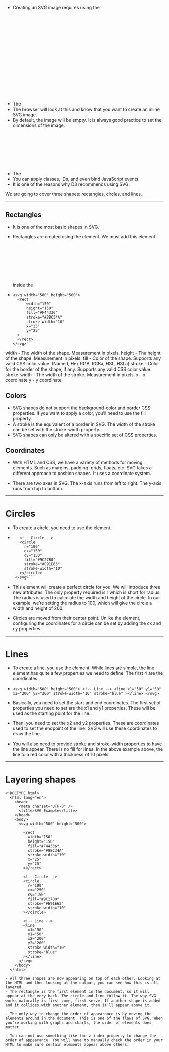 - Creating an SVG image requires using the <svg> tag.
- The <svg> element is a container for all your graphics. 
- The browser will look at this and know that you want to create an inline SVG image.
- By default, the image will be empty. It is always good practice to set the dimensions of the image. 
- The <svg> element can be treated like a regular HTML element. 
- You can apply classes, IDs, and even bind JavaScript events. 
- It is one of the reasons why D3 recommends using SVG.

We are going to cover three shapes: rectangles, circles, and lines.

---------------------------------------------------------------------------------------------------------------------------------------

## Rectangles

- It is one of the most basic shapes in SVG.

- Rectangles are created using the <rect> element. We must add this element inside the <svg> element. The browser will not draw the shape unless it’s contained inside the <svg> element. This rule goes for the other shapes, too.


- ```
  <svg width="500" height="500">
    <rect 
        width="150" 
        height="150" 
        fill="#F44336" 
        stroke="#8BC34A" 
        stroke-width="10" 
        x="25" 
        y="25"
    >
    </rect>
  </svg>```

width - The width of the shape. Measurement in pixels.
height - The height of the shape. Measurement in pixels.
fill - Color of the shape. Supports any valid CSS color value. (Named, Hex RGB, RGBa, HSL, HSLa)
stroke - Color for the border of the shape, if any. Supports any valid CSS color value.
stroke-width - The width of the stroke. Measurement in pixels.
x - x coordinate
y - y coordinate

## Colors
- SVG shapes do not support the background-color and border CSS properties. If you want to apply a color, you’ll need to use the fill property.
- A stroke is the equivalent of a border in SVG. The width of the stroke can be set with the stroke-width property.
- SVG shapes can only be altered with a specific set of CSS properties.

## Coordinates
- With HTML and CSS, we have a variety of methods for moving elements. Such as margins, padding, grids, floats, etc. SVG takes a different approach to position shapes. It uses a coordinate system.

- There are two axes in SVG. The x-axis runs from left to right. The y-axis runs from top to bottom.

---------------------------------------------------------------------------------------------------------------------------------------

# Circles

- To create a circle, you need to use the <circle> element.

 - ```<svg width="500" height="500">
      <!-- Circle -->
      <circle
        r="100"
        cx="150"
        cy="150"
        fill="#9C27B0"
        stroke="#E91E63"
        stroke-width="10"
      ></circle>
    </svg>```

- This element will create a perfect circle for you. We will introduce three new attributes. The only property required is r which is short for radius. The radius is used to calculate the width and height of the circle. In our example, we’re setting the radius to 100, which will give the circle a width and height of 200.

- Circles are moved from their center point. Unlike the <rect> element, configuring the coordinates for a circle can be set by adding the cx and cy properties.

---------------------------------------------------------------------------------------------------------------------------------------

# Lines

- To create a line, you use the <line> element. While lines are simple, the line element has quite a few properties we need to define. The first 4 are the coordinates.

- `<svg width="500" height="500">
      <!-- Line -->
      <line
        x1="50"
        y1="50"
        x2="200"
        y2="200"
        stroke-width="10"
        stroke="blue"
      ></line>
  </svg>`

- Basically, you need to set the start and end coordinates. The first set of properties you need to set are the x1 and y1 properties. These will be used as the starting point for the line.

- Then, you need to set the x2 and y2 properties. These are coordinates used to set the endpoint of the line. SVG will use these coordinates to draw the line.



- You will also need to provide stroke and stroke-width properties to have the line appear. There is no fill for lines. In the above example above, the line to a red color with a thickness of 10 pixels.

---------------------------------------------------------------------------------------------------------------------------------------

# Layering shapes

```
<!DOCTYPE html>
  <html lang="en">
    <head>
      <meta charset="UTF-8" />
      <title>SVG Example</title>
    </head>
    <body>
      <svg width="500" height="500">

        <rect
          width="150"
          height="150"
          fill="#F44336"
          stroke="#8BC34A"
          stroke-width="10"
          x="25"
          y="25"
        ></rect>

        <!-- Circle -->
        <circle
          r="100"
          cx="250"
          cy="150"
          fill="#9C27B0"
          stroke="#E91E63"
          stroke-width="10"
        ></circle>

        <!-- Line -->
        <line
          x1="50"
          y1="50"
          x2="200"
          y2="200"
          stroke-width="10"
          stroke="blue"
        ></line>
      </svg>
    </body>
  </html>

- All three shapes are now appearing on top of each other. Looking at the HTML and then looking at the output, you can see how this is all layered.
- The rectangle is the first element in the document, so it will appear at the very back. The circle and line follow it. The way SVG works naturally is first come, first serve. If another shape is added and it collides with another element, then it’ll appear above it.

- The only way to change the order of appearance is by moving the elements around in the document. This is one of the flaws of SVG. When you’re working with graphs and charts, the order of elements does matter.

- You can not use something like the z-index property to change the order of appearance. You will have to manually check the order in your HTML to make sure certain elements appear above others.
